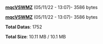 [**mqcVSWMZ**](/data/mqcVSWMZ.txt) (05/11/22 - 13:07)- 3586 bytes

[**mqcVSWMZ**](/data/mqcVSWMZ.txt) (05/11/22 - 13:07)- 3586 bytes

**Total Datas**: 1752

**Total Size**: 10.11 MB / 10.1 MB